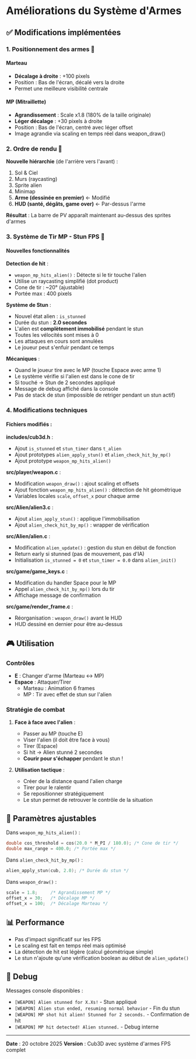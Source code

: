# Améliorations du Système d'Armes

## ✅ Modifications implémentées

### 1. **Positionnement des armes** 🎯

#### Marteau
- **Décalage à droite** : +100 pixels
- Position : Bas de l'écran, décalé vers la droite
- Permet une meilleure visibilité centrale

#### MP (Mitraillette)
- **Agrandissement** : Scale x1.8 (180% de la taille originale)
- **Léger décalage** : +30 pixels à droite
- Position : Bas de l'écran, centré avec léger offset
- Image agrandie via scaling en temps réel dans weapon_draw()

### 2. **Ordre de rendu** 🎨

**Nouvelle hiérarchie** (de l'arrière vers l'avant) :
1. Sol & Ciel
2. Murs (raycasting)
3. Sprite alien
4. Minimap
5. **Arme (dessinée en premier)** ← Modifié
6. **HUD (santé, dégâts, game over)** ← Par-dessus l'arme

**Résultat** : La barre de PV apparaît maintenant au-dessus des sprites d'armes

### 3. **Système de Tir MP - Stun FPS** 🔫

#### Nouvelles fonctionnalités

**Detection de hit** :
- `weapon_mp_hits_alien()` : Détecte si le tir touche l'alien
- Utilise un raycasting simplifié (dot product)
- Cone de tir : ~20° (ajustable)
- Portée max : 400 pixels

**Système de Stun** :
- Nouvel état alien : `is_stunned`
- Durée du stun : **2.0 secondes**
- L'alien est **complètement immobilisé** pendant le stun
- Toutes les vélocités sont mises à 0
- Les attaques en cours sont annulées
- Le joueur peut s'enfuir pendant ce temps

**Mécaniques** :
- Quand le joueur tire avec le MP (touche Espace avec arme 1)
- Le système vérifie si l'alien est dans le cone de tir
- Si touché → Stun de 2 secondes appliqué
- Message de debug affiché dans la console
- Pas de stack de stun (impossible de retriger pendant un stun actif)

### 4. **Modifications techniques**

#### Fichiers modifiés :

**includes/cub3d.h** :
- Ajout `is_stunned` et `stun_timer` dans `t_alien`
- Ajout prototypes `alien_apply_stun()` et `alien_check_hit_by_mp()`
- Ajout prototype `weapon_mp_hits_alien()`

**src/player/weapon.c** :
- Modification `weapon_draw()` : ajout scaling et offsets
- Ajout fonction `weapon_mp_hits_alien()` : détection de hit géométrique
- Variables locales `scale`, `offset_x` pour chaque arme

**src/Alien/alien3.c** :
- Ajout `alien_apply_stun()` : applique l'immobilisation
- Ajout `alien_check_hit_by_mp()` : wrapper de vérification

**src/Alien/alien.c** :
- Modification `alien_update()` : gestion du stun en début de fonction
- Return early si stunned (pas de mouvement, pas d'IA)
- Initialisation `is_stunned = 0` et `stun_timer = 0.0` dans `alien_init()`

**src/game/game_keys.c** :
- Modification du handler Space pour le MP
- Appel `alien_check_hit_by_mp()` lors du tir
- Affichage message de confirmation

**src/game/render_frame.c** :
- Réorganisation : `weapon_draw()` avant le HUD
- HUD dessiné en dernier pour être au-dessus

## 🎮 Utilisation

### Contrôles
- **E** : Changer d'arme (Marteau ↔ MP)
- **Espace** : Attaquer/Tirer
  - Marteau : Animation 6 frames
  - MP : Tir avec effet de stun sur l'alien

### Stratégie de combat
1. **Face à face avec l'alien** :
   - Passer au MP (touche E)
   - Viser l'alien (il doit être face à vous)
   - Tirer (Espace)
   - Si hit → Alien stunné 2 secondes
   - **Courir pour s'échapper** pendant le stun !

2. **Utilisation tactique** :
   - Créer de la distance quand l'alien charge
   - Tirer pour le ralentir
   - Se repositionner stratégiquement
   - Le stun permet de retrouver le contrôle de la situation

## 🔧 Paramètres ajustables

Dans `weapon_mp_hits_alien()` :
```c
double cos_threshold = cos(20.0 * M_PI / 180.0); /* Cone de tir */
double max_range = 400.0; /* Portée max */
```

Dans `alien_check_hit_by_mp()` :
```c
alien_apply_stun(cub, 2.0); /* Durée du stun */
```

Dans `weapon_draw()` :
```c
scale = 1.8;     /* Agrandissement MP */
offset_x = 30;   /* Décalage MP */
offset_x = 100;  /* Décalage Marteau */
```

## 📊 Performance

- Pas d'impact significatif sur les FPS
- Le scaling est fait en temps réel mais optimisé
- La détection de hit est légère (calcul géométrique simple)
- Le stun n'ajoute qu'une vérification boolean au début de `alien_update()`

## 🐛 Debug

Messages console disponibles :
- `[WEAPON] Alien stunned for X.Xs!` - Stun appliqué
- `[WEAPON] Alien stun ended, resuming normal behavior` - Fin du stun
- `[WEAPON] MP shot hit alien! Stunned for 2 seconds.` - Confirmation de hit
- `[WEAPON] MP hit detected! Alien stunned.` - Debug interne

---

**Date** : 20 octobre 2025
**Version** : Cub3D avec système d'armes FPS complet
